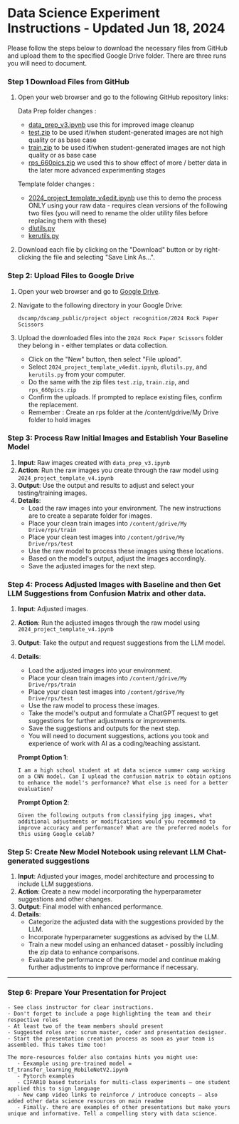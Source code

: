 # Data Science Experiment Instructions - Updated Jun 18, 2024


Please follow the steps below to download the necessary files from GitHub and upload them to the specified Google Drive folder.
There are three runs you will  need  to document. 

### Step 1 Download Files from GitHub

1. Open your web browser and go to the following GitHub repository links:

   Data Prep folder changes :
   - [data_prep_v3.ipynb](https://github.com/RudyMartin/dsai-2024/blob/main/1-Camp-Updates/data_collection/data_prep_v3.ipynb)
      use this for improved image cleanup
    - [test.zip](https://github.com/RudyMartin/dsai-2024/blob/main/1-Camp-Updates/data_collection/test.zip)
      to be used if/when student-generated images are not high quality or as base case
    - [train.zip](https://github.com/RudyMartin/dsai-2024/blob/main/1-Camp-Updates/data_collection/train.zip)
      to be used if/when student-generated images are not high quality or as base case
    - [rps_660pics.zip](https://github.com/RudyMartin/dsai-2024/blob/main/1-Camp-Updates/data_collection/rps_660pics.zip)
      we used this to show effect of more / better data in the later more advanced experimenting stages
    
    Template folder changes :
    - [2024_project_template_v4edit.ipynb](https://github.com/RudyMartin/dsai-2024/blob/main/1-Camp-Updates/templates/base_2024_project_template.ipynb)
      use this to demo the process ONLY using your raw data - requires clean versions of the following two files
      (you will need to rename the older utility files before replacing them with these)
    - [dlutils.py](https://github.com/RudyMartin/dsai-2024/blob/main/1-Camp-Updates/templates/dlutils.py)
    - [kerutils.py](https://github.com/RudyMartin/dsai-2024/blob/main/1-Camp-Updates/templates/kerutils.py)



4. Download each file by clicking on the "Download" button or by right-clicking the file and selecting "Save Link As...".

### Step 2: Upload Files to Google Drive

1. Open your web browser and go to [Google Drive](https://drive.google.com/).

2. Navigate to the following directory in your Google Drive:

    ```
    dscamp/dscamp_public/project object recognition/2024 Rock Paper Scissors
    ```

3. Upload the downloaded files into the `2024 Rock Paper Scissors` folder they belong in - either templates or data collection. 

    - Click on the "New" button, then select "File upload".
    - Select `2024_project_template_v4edit.ipynb`, `dlutils.py`, and `kerutils.py` from your computer.
    - Do the same with the zip files `test.zip`, `train.zip`, and `rps_660pics.zip`
    - Confirm the uploads. If prompted to replace existing files, confirm the replacement.
    - Remember : Create an rps folder at the /content/gdrive/My Drive folder to hold images


### Step 3: Process Raw Initial Images and Establish Your Baseline Model
1. **Input**: Raw images created with `data_prep_v3.ipynb`
2. **Action**: Run the raw images  you create through the raw model using `2024_project_template_v4.ipynb`
3. **Output**: Use the output and results to adjust and select your testing/training images.
4. **Details**: 
    - Load the raw images into your environment. The new instructions are to create a separate folder for images.
    - Place your clean train images into `/content/gdrive/My Drive/rps/train`
    - Place your clean test images into `/content/gdrive/My Drive/rps/test`
    - Use the raw model to process these images using these locations.
    - Based on the model's output, adjust the images accordingly.
    - Save the adjusted images for the next step.

### Step 4: Process Adjusted Images with Baseline and then Get LLM Suggestions from Confusion Matrix and other data.
1. **Input**: Adjusted images.
2. **Action**: Run the adjusted images through the raw model using `2024_project_template_v4.ipynb`
3. **Output**: Take the output and request suggestions from the LLM model.
4. **Details**: 
    - Load the adjusted images into your environment.
    - Place your clean train images into `/content/gdrive/My Drive/rps/train`
    - Place your clean test images into `/content/gdrive/My Drive/rps/test`
    - Use the raw model to process these images.
    - Take the model's output and formulate a ChatGPT request to get suggestions for further adjustments or improvements.
    - Save the suggestions and outputs for the next step.
    - You will need to document suggestions, actions you took and experience of work with AI as a coding/teaching assistant.

    **Prompt Option 1**:
    ```
    I am a high school student at at data science summer camp working on a CNN model. Can I upload the confusion matrix to obtain options to enhance the model's performance? What else is need for a better evaluation?
    ```

    **Prompt Option 2**:
    ```
    Given the following outputs from classifying jpg images, what additional adjustments or modifications would you recommend to improve accuracy and performance? What are the preferred models for this using Google colab?
    ```

### Step 5: Create New Model Notebook using relevant LLM Chat-generated suggestions
1. **Input**: Adjusted your images, model architecture and processing to include LLM suggestions.
2. **Action**: Create a new model incorporating the hyperparameter suggestions and other changes.
3. **Output**: Final model with enhanced performance.
4. **Details**:
    - Categorize the adjusted data with the suggestions provided by the LLM.
    - Incorporate hyperparameter suggestions as advised by the LLM.
    - Train a new model using an enhanced dataset - possibly including the zip data to enhance comparisons.
    - Evaluate the performance of the new model and continue making further adjustments to improve performance if necessary.

---
### Step 6: Prepare Your Presentation for Project
    - See class instructor for clear instructions.
    - Don't forget to include a page highlighting the team and their respective roles
    - At least two of the team members should present
    - Suggested roles are: scrum master, coder and presentation designer.
    - Start the presentation creation process as soon as your team is assembled. This takes time too!
    
    The more-resources folder also contains hints you might use:
       - Eexample using pre-trained model =  tf_transfer_learning_MobileNetV2.ipynb
       - Pytorch examples
       - CIFAR10 based tutorials for multi-class experiments – one student applied this to sign language
       - New camp video links to reinforce / introduce concepts – also added other data science resources on main readme
       - Fimally. there are examples of other presentations but make yours unique and informative. Tell a compelling story with data science.
